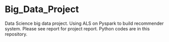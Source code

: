 # Big_Data_Project
Data Science big data project. Using ALS on Pyspark to build recommender system. 
Please see report for project report. Python codes are in this repository. 
